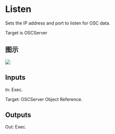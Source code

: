 # Listen

Sets the IP address and port to listen for OSC data.

Target is OSCServer

## 图示

![]($-20221218-18060352.png)

## Inputs

In: Exec.

Target: OSCServer Object Reference.  

## Outputs

Out: Exec.

